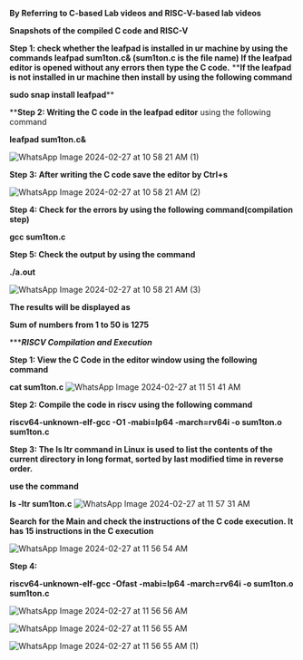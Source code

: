 **By Referring to C-based Lab videos and RISC-V-based lab videos**

**Snapshots of the compiled C code and RISC-V**

**Step 1: check whether the leafpad is installed in ur machine by using the commands
leafpad sum1ton.c& (sum1ton.c is the file name)
If the leafpad editor is opened without any errors then type the C code.**
****If the leafpad is not installed in ur machine then install by using the following command**

**sudo snap install leafpad****


****Step 2: Writing the C code in the leafpad editor** using the following command

**leafpad sum1ton.c&**

![WhatsApp Image 2024-02-27 at 10 58 21 AM (1)](https://github.com/ajeethdani/ajeetkumarkdani/assets/114277218/21229fef-81a7-4fd6-af08-85449990a4b8)

**Step 3: After writing the C code save the editor by Ctrl+s**

![WhatsApp Image 2024-02-27 at 10 58 21 AM (2)](https://github.com/ajeethdani/ajeetkumarkdani/assets/114277218/a9003904-6d39-479c-a587-dfe039a9d9b5)


**Step 4: Check for the errors by using the following command(compilation step)**

**gcc sum1ton.c**

**Step 5: Check the output by using the command**

**./a.out**

![WhatsApp Image 2024-02-27 at 10 58 21 AM (3)](https://github.com/ajeethdani/ajeetkumarkdani/assets/114277218/a22279f0-6b21-436f-8793-0d69fdaf8e54)

**The results will be displayed as** 

**Sum of numbers from 1 to 50 is 1275**


********************************************************RISCV Compilation and Execution*****************************************************

**Step 1: View the C Code in the editor window using the following command**

**cat sum1ton.c**
![WhatsApp Image 2024-02-27 at 11 51 41 AM](https://github.com/ajeethdani/ajeetkumarkdani/assets/114277218/8cfda518-af70-4453-8c98-78517e8dd6d9)


**Step 2: Compile the code in riscv using the following command**

**riscv64-unknown-elf-gcc -O1 -mabi=lp64 -march=rv64i -o sum1ton.o sum1ton.c**

**Step 3: The ls ltr command in Linux is used to list the contents of the current directory in long format, sorted by last modified time in reverse order.**

**use the command**

**ls -ltr sum1ton.c**
![WhatsApp Image 2024-02-27 at 11 57 31 AM](https://github.com/ajeethdani/ajeetkumarkdani/assets/114277218/94dcbb78-13c0-4509-97cf-a4290e0f8346)


**Search for the Main and check the instructions of the C code execution. It has 15 instructions in the C execution**

![WhatsApp Image 2024-02-27 at 11 56 54 AM](https://github.com/ajeethdani/ajeetkumarkdani/assets/114277218/bc85cf82-6f55-444c-9883-9ffe98e62269)



**Step 4:**

**riscv64-unknown-elf-gcc -Ofast -mabi=lp64 -march=rv64i -o sum1ton.o sum1ton.c**

![WhatsApp Image 2024-02-27 at 11 56 56 AM](https://github.com/ajeethdani/ajeetkumarkdani/assets/114277218/8f4a8e7f-7a17-47fd-ae80-d8cfcef6f633)


![WhatsApp Image 2024-02-27 at 11 56 55 AM](https://github.com/ajeethdani/ajeetkumarkdani/assets/114277218/ad3d5a03-49fb-4419-bf21-374e9a35cd42)


![WhatsApp Image 2024-02-27 at 11 56 55 AM (1)](https://github.com/ajeethdani/ajeetkumarkdani/assets/114277218/10a99f1d-b5d8-498e-88bd-66ef06cbfb49)




